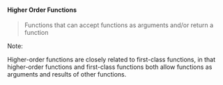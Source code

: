 #### Higher Order Functions

> Functions that can accept functions as arguments and/or return a function

Note: 

Higher-order functions are closely related to first-class functions, in that higher-order functions and first-class functions both allow functions as arguments and results of other functions. 
